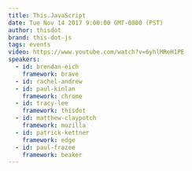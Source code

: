 ```yaml
---
title: This.JavaScript
date: Tue Nov 14 2017 9:00:00 GMT-0800 (PST)
author: thisdot
brand: this-dot-js
tags: events
video: https://www.youtube.com/watch?v=6yhlMReH1PE
speakers:
  - id: brendan-eich
    framework: brave
  - id: rachel-andrew
  - id: paul-kinlan
    framework: chrome
  - id: tracy-lee
    framework: thisdot
  - id: matthew-claypotch
    framework: mozilla
  - id: patrick-kettner
    framework: edge
  - id: paul-frazee
    framework: beaker
---
```

